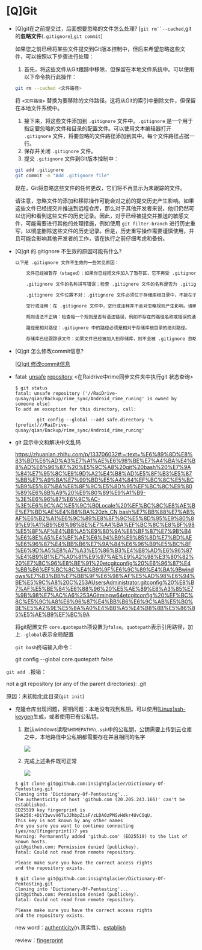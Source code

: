 # \[Q]Git

-   \[Q]git在之前提交过，后面想要忽略的文件怎么处理? \[`git rm``--cached`,git的**忽略文件**(`.gitignore`),`git commit`]

    如果您之前已经将某些文件提交到Git版本控制中，但后来希望忽略这些文件，可以按照以下步骤进行处理：
    1.  首先，将这些文件从Git跟踪中移除，但保留在本地文件系统中。可以使用以下命令执行此操作：
    ```bash
    git rm --cached <文件路径>
    ```
    将 `<文件路径>` 替换为要移除的文件路径。这将从Git的索引中删除文件，但保留在本地文件系统中。
    1.  接下来，将这些文件添加到 `.gitignore` 文件中。`.gitignore` 是一个用于指定要忽略的文件和目录的配置文件。可以使用文本编辑器打开 `.gitignore` 文件，将要忽略的文件路径添加到其中。每个文件路径占据一行。
    2.  保存并关闭 `.gitignore` 文件。
    3.  提交 `.gitignore` 文件到Git版本控制中：
    ```bash
    git add .gitignore
    git commit -m "Add .gitignore file"
    ```
    现在，Git将忽略这些文件的任何更改，它们将不再显示为未跟踪的文件。

    请注意，忽略文件的添加和移除操作可能会对之前的提交历史产生影响。如果这些文件已经提交并推送到远程仓库，那么对于其他开发者来说，他们仍然可以访问和看到这些文件的历史记录。因此，对于已经被提交并推送的敏感文件，可能需要进行其他的处理措施，例如使用 `git filter-branch` 进行历史重写，以彻底删除这些文件的历史记录。但是，历史重写操作需要谨慎使用，并且可能会影响其他开发者的工作，请在执行之前仔细考虑和备份。
-   \[Q]git 的.gitignore 不生效的原因可能有什么?
    ```python
    以下是 .gitignore 文件不生效的一些常见原因：

        文件已经被暂存（staged）：如果你已经把文件加入了暂存区，它不再受 .gitignore 的影响，因此必须删除它。

        .gitignore 文件的名称拼写错误：检查 .gitignore 文件的名称是否为 .gitignore，不是其他的。

        .gitignore 文件位置不对：.gitignore 文件必须位于存储库根目录中，不能在子目录中。

        空行或注释：在 .gitignore 文件中，空行或注释并不会对忽略规则产生影响。请确保每一行都是一个有效的规则。

        规则语法不正确：检查每一个规则是否有语法错误，例如不存在的路径名称或错误的通配符。

        路径是相对路径：.gitignore 中的路径必须是相对于存储库根目录的绝对路径。

        存储库已经跟踪该文件：如果文件已经被加入到存储库，则不会被 .gitignore 忽略。您需要删除该文件并确保它不再被暂存，然后重新提交 .gitignore 文件。
    ```
-   \[Q]git 怎么修改commit信息?

    [\[Q\]git 修改commit信息](<\[Q]git 修改commit信息_tK4oYsE7EHfEUZ3WdzQ8ZX.md> "\[Q]git 修改commit信息")
-   &#x20;fatal: [unsafe](unsafe_tcLp4P8b5WzViiEnPLWcGA.md "unsafe") [repository](repository_91JBNa7hbaUQ2WQFqyL3zd.md "repository") <在Raidrive中rime同步文件夹中执行git 状态查询>
    ```纯文本
    $ git status
    fatal: unsafe repository ('//RaiDrive-qusay/qian/Backup/rime_sync/Android_rime_runing' is owned by someone else)
    To add an exception for this directory, call:

            git config --global --add safe.directory '%(prefix)///RaiDrive-qusay/qian/Backup/rime_sync/Android_rime_runing'

    ```
-   git 显示中文和解决中文乱码

    <https://zhuanlan.zhihu.com/p/133706032#:~:text=%E6%89%8D%E8%83%BD%E6%AD%A3%E7%A1%AE%E6%98%BE%E7%A4%BA%E4%B8%AD%E6%96%87.%20%E5%9C%A8%20git%20bash%20%E7%9A%84%E7%95%8C%E9%9D%A2%E4%B8%AD%E5%8F%B3%E5%87%BB%E7%A9%BA%E7%99%BD%E5%A4%84%EF%BC%8C%E5%BC%B9%E5%87%BA%E8%8F%9C%E5%8D%95%EF%BC%8C%E9%80%89%E6%8B%A9%20%E9%80%89%E9%A1%B9-%3E%E6%96%87%E6%9C%AC-%3E%E6%9C%AC%E5%9C%B0Locale%20%EF%BC%8C%E8%AE%BE%E7%BD%AE%E4%B8%BA%20zh_CN,bash%E7%BB%88%E7%AB%AF%E6%B2%A1%E6%9C%89%E8%8F%9C%E5%8D%95%E9%80%89%E9%A1%B9%E6%98%BE%E7%A4%BA%EF%BC%8C%E8%BF%98%E5%8F%AF%E4%BB%A5%E9%80%9A%E8%BF%87%E7%9B%B4%E6%8E%A5%E4%BF%AE%E6%94%B9%E9%85%8D%E7%BD%AE%E6%96%87%E4%BB%B6%E7%9A%84%E6%96%B9%E5%BC%8F%E6%9D%A5%E8%A7%A3%E5%86%B3%E4%B8%AD%E6%96%87%E4%B9%B1%E7%A0%81%E9%97%AE%E9%A2%98%E3%80%82%20%E7%BC%96%E8%BE%91%20etcgitconfig%20%E6%96%87%E4%BB%B6%EF%BC%8C%E4%B9%9F%E6%9C%89%E4%BA%9Bwindows%E7%B3%BB%E7%BB%9F%E6%98%AF%E5%AD%98%E6%94%BE%E5%9C%A8%20C%253AUsersAdministrator.gitconfig%20%E8%B7%AF%E5%BE%84%E6%88%96%20%E5%AE%89%E8%A3%85%E7%9B%98%E7%AC%A6%253AGitmingw64etcgitconfig%20%EF%BC%8C%E5%9C%A8%E6%96%87%E4%BB%B6%E6%9C%AB%E5%B0%BE%E5%A2%9E%E5%8A%A0%E4%BB%A5%E4%B8%8B%E5%86%85%E5%AE%B9%EF%BC%9A>

    将git配置文件 `core.quotepath`项设置为`false`。`quotepath`表示引用路径，加上`--global`表示全局配置

    `git bash`终端输入命令：

    git config --global core.quotepath false

`git add .`报错：

not a git repository (or any of the parent directories): .git

原因：未初始化此目录(`git init`)

-   克隆仓库出现问题，密钥问题：本地没有找到私钥。可以使用[\[Linux\]ssh-keygen](\[Linux]ssh-keygen_enUXZizSYHRBTyoaNkcurW.md "\[Linux]ssh-keygen")生成，或者使用已有公私钥。
    1.  默认windows读取`%HOMEPATH%\.ssh`中的公私钥，公钥需要上传到云仓库之中，本地路径中公私钥都需要存在并且相同的名字

        ![](../image/image_kVteFu8MX9.png)
    2.  完成上述条件既可正常

        ![](../image/image_54PDwlyCNh.png)
    ```纯文本
    $ git clone git@github.com:insightglacier/Dictionary-Of-Pentesting.git
    Cloning into 'Dictionary-Of-Pentesting'...
    The authenticity of host 'github.com (20.205.243.166)' can't be established.
    ED25519 key fingerprint is SHA256:+DiY3wvvV6TuJJhbpZisF/zLDA0zPMSvHdkr4UvCOqU.
    This key is not known by any other names
    Are you sure you want to continue connecting (yes/no/[fingerprint])? yes
    Warning: Permanently added 'github.com' (ED25519) to the list of known hosts.
    git@github.com: Permission denied (publickey).
    fatal: Could not read from remote repository.

    Please make sure you have the correct access rights
    and the repository exists.

    ```
    ```纯文本
    $ git clone git@github.com:insightglacier/Dictionary-Of-Pentesting.git
    Cloning into 'Dictionary-Of-Pentesting'...
    git@github.com: Permission denied (publickey).
    fatal: Could not read from remote repository.

    Please make sure you have the correct access rights
    and the repository exists.

    ```
    new word：[authenticity](authenticity_hPs4WJWRABiBWv8GUk4KCc.md "authenticity")(n.真实性)、[establish](establish_qQ9HewxZSo25AknSv2V8cv.md "establish")

    review：[fingerprint](fingerprint_nHgEEtgdxtv7xdJT96gbFr.md "fingerprint")

